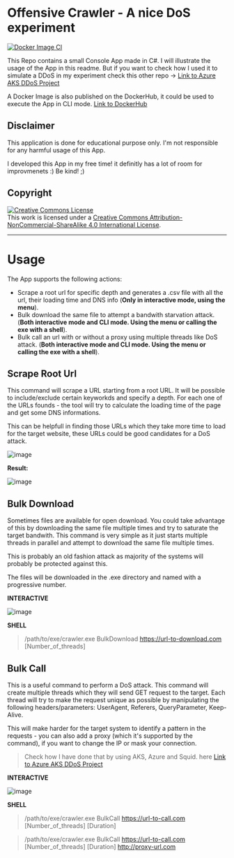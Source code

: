 # Offensive Crawler - A nice DoS experiment

[![Docker Image CI](https://github.com/alessiofilippin/Just-Another-Boring-Crawler/actions/workflows/docker-image.yml/badge.svg)](https://github.com/alessiofilippin/Just-Another-Boring-Crawler/actions/workflows/docker-image.yml)

This Repo contains a small Console App made in C#. I will illustrate the usage of the App in this readme. But if you want to check how I used it to simulate a DDoS in my experiment check this other repo -> [Link to Azure AKS DDoS Project](LINK)

A Docker Image is also published on the DockerHub, it could be used to execute the App in CLI mode. [Link to DockerHub](https://hub.docker.com/repository/docker/alessiofilippin/just-another-boring-crawler-cli)

## Disclaimer

This application is done for educational purpose only. I'm not responsible for any harmful usage of this App.

I developed this App in my free time! it definitly has a lot of room for improvmenets :) Be kind! ;)

## Copyright

<a rel="license" href="http://creativecommons.org/licenses/by-nc-sa/4.0/"><img alt="Creative Commons License" style="border-width:0" src="https://i.creativecommons.org/l/by-nc-sa/4.0/88x31.png" /></a><br />This work is licensed under a <a rel="license" href="http://creativecommons.org/licenses/by-nc-sa/4.0/">Creative Commons Attribution-NonCommercial-ShareAlike 4.0 International License</a>.

<hr> 

# Usage

The App supports the following actions:

- Scrape a root url for specific depth and generates a .csv file with all the url, their loading time and DNS info (**Only in interactive mode, using the menu**).
- Bulk download the same file to attempt a bandwith starvation attack. (**Both interactive mode and CLI mode. Using the menu or calling the exe with a shell**).
- Bulk call an url with or without a proxy using multiple threads like DoS attack. (**Both interactive mode and CLI mode. Using the menu or calling the exe with a shell**).

## Scrape Root Url

This command will scrape a URL starting from a root URL. It will be possible to include/exclude certain keyworkds and specify a depth.
For each one of the URLs founds - the tool will try to calculate the loading time of the page and get some DNS informations.

This can be helpfull in finding those URLs which they take more time to load for the target website, these URLs could be good candidates for a DoS attack.

![image](https://user-images.githubusercontent.com/47082128/192241313-ce73e536-2f0f-49ae-be7f-b1d317dbd7c2.png)

**Result:**

![image](https://user-images.githubusercontent.com/47082128/192243717-4449289e-f8e7-4055-9e53-503dbf577589.png)

## Bulk Download

Sometimes files are available for open download. You could take advantage of this by downloading the same file multiple times and try to saturate the target bandwith.
This command is very simple as it just starts multiple threads in parallel and attempt to download the same file multiple times.

This is probably an old fashion attack as majority of the systems will probably be protected against this.

The files will be downloaded in the .exe directory and named with a progressive number.

**INTERACTIVE**

![image](https://user-images.githubusercontent.com/47082128/192243931-5918fee9-bb25-4cd1-b579-431eece33286.png)

**SHELL**

> /path/to/exe/crawler.exe BulkDownload https://url-to-download.com [Number_of_threads]

## Bulk Call

This is a useful command to perform a DoS attack. This command will create multiple threads which they will send GET request to the target.
Each thread will try to make the request unique as possible by manipulating the following headers/parameters: UserAgent, Referers, QueryParameter, Keep-Alive.

This will make harder for the target system to identify a pattern in the requests - you can also add a proxy (which it's supported by the command), if you want to change the IP or mask your connection.

> Check how I have done that by using AKS, Azure and Squid. here [Link to Azure AKS DDoS Project](LINK)

**INTERACTIVE**

![image](https://user-images.githubusercontent.com/47082128/192244057-c97adc0a-382c-4bba-9bd8-36d2eda8e1c8.png)

**SHELL**

> /path/to/exe/crawler.exe BulkCall https://url-to-call.com [Number_of_threads] [Duration]

> /path/to/exe/crawler.exe BulkCall https://url-to-call.com [Number_of_threads] [Duration] http://proxy-url.com

